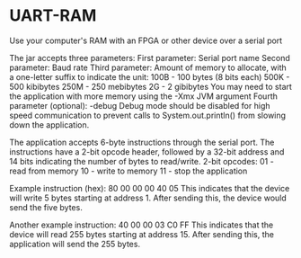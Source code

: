 # UART-RAM
Use your computer's RAM with an FPGA or other device over a serial port

The jar accepts three parameters:
  First parameter: Serial port name
  Second parameter: Baud rate
  Third parameter: Amount of memory to allocate, with a one-letter suffix to indicate the unit:
    100B - 100 bytes (8 bits each)
    500K - 500 kibibytes
    250M - 250 mebibytes
    2G - 2 gibibytes
    You may need to start the application with more memory using the -Xmx JVM argument
  Fourth parameter (optional): -debug
Debug mode should be disabled for high speed communication to prevent calls to System.out.println() from slowing down the application.

The application accepts 6-byte instructions through the serial port. The instructions have a 2-bit opcode header, followed by a 32-bit address and 14 bits indicating the number of bytes to read/write.
2-bit opcodes:
  01 - read from memory
  10 - write to memory
  11 - stop the application

Example instruction (hex):
80 00 00 00 40 05
This indicates that the device will write 5 bytes starting at address 1. After sending this, the device would send the five bytes.

Another example instruction:
40 00 00 03 C0 FF
This indicates that the device will read 255 bytes starting at address 15. After sending this, the application will send the 255 bytes.
